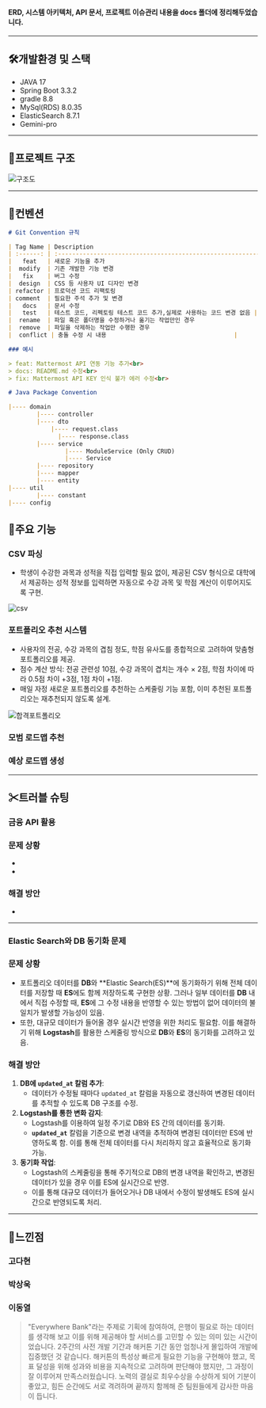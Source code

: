 #### ERD, 시스템 아키텍처, API 문서, 프로젝트 이슈관리 내용을 docs 폴더에 정리해두었습니다.

---

## **🛠개발환경 및 스택**

- JAVA 17
- Spring Boot 3.3.2
- gradle 8.8
- MySql(RDS) 8.0.35
- ElasticSearch 8.7.1
- Gemini-pro

---

## **📄프로젝트 구조**

![구조도](https://github.com/user-attachments/assets/419aa979-48b3-4e02-9165-4ca80f839260)

---

## **📕컨벤션**
```markdown
# Git Convention 규칙

| Tag Name | Description                                                           |
| :------: | :-------------------------------------------------------------------- |
|   feat   | 새로운 기능을 추가                                                    |
|  modify  | 기존 개발한 기능 변경                                                 |
|   fix    | 버그 수정                                                             |
|  design  | CSS 등 사용자 UI 디자인 변경                                          |
| refactor | 프로덕션 코드 리팩토링                                                |
| comment  | 필요한 주석 추가 및 변경                                              |
|   docs   | 문서 수정                                                             |
|   test   | 테스트 코드, 리펙토링 테스트 코드 추가,실제로 사용하는 코드 변경 없음 |
|  rename  | 파일 혹은 폴더명을 수정하거나 옮기는 작업만인 경우                    |
|  remove  | 파일을 삭제하는 작업만 수행한 경우                                    |
|  conflict | 충돌 수정 시 내용                                    |

### 예시

> feat: Mattermost API 연동 기능 추가<br>
> docs: README.md 수정<br>
> fix: Mattermost API KEY 인식 불가 에러 수정<br>

# Java Package Convention

|---- domain
		|---- controller
		|---- dto
		    |---- request.class
			  |---- response.class
		|---- service
				|---- ModuleService (Only CRUD)
				|---- Service
		|---- repository
		|---- mapper
		|---- entity
|---- util
		|---- constant
|---- config
```

## **📌주요 기능**

### CSV 파싱

- 학생이 수강한 과목과 성적을 직접 입력할 필요 없이, 제공된 CSV 형식으로 대학에서 제공하는 성적 정보를 입력하면 자동으로 수강 과목 및 학점 계산이 이루어지도록 구현.

![csv](https://github.com/user-attachments/assets/ba5f991c-99c8-4693-8b25-70a09ee00098)


### 포트폴리오 추천 시스템

- 사용자의 전공, 수강 과목의 겹침 정도, 학점 유사도를 종합적으로 고려하여 맞춤형 포트폴리오를 제공.
- 점수 계산 방식: 전공 관련성 10점, 수강 과목이 겹치는 개수 × 2점, 학점 차이에 따라 0.5점 차이 +3점, 1점 차이 +1점.
- 매일 자정 새로운 포트폴리오를 추천하는 스케줄링 기능 포함, 이미 추천된 포트폴리오는 재추천되지 않도록 설계.

![합격포트폴리오](https://github.com/user-attachments/assets/8bf647d0-7318-48fa-a241-5b288dd5a598)

### 모범 로드맵 추천

<GIF>

### 예상 로드맵 생성

<GIF>

---

## **✂트러블 슈팅**

### 금융 API 활용

### 문제 상황

- 
- 

### 해결 방안

- 

---

### Elastic Search와 DB 동기화 문제

### 문제 상황

- 포트폴리오 데이터를 **DB**와 **Elastic Search(ES)**에 동기화하기 위해 전체 데이터를 저장할 때 **ES**에도 함께 저장하도록 구현한 상황. 그러나 일부 데이터를 **DB** 내에서 직접 수정할 때, **ES**에 그 수정 내용을 반영할 수 있는 방법이 없어 데이터의 불일치가 발생할 가능성이 있음.
- 또한, 대규모 데이터가 들어올 경우 실시간 반영을 위한 처리도 필요함. 이를 해결하기 위해 **Logstash**를 활용한 스케줄링 방식으로 **DB**와 **ES**의 동기화를 고려하고 있음.

### 해결 방안

1. **DB에 `updated_at` 칼럼 추가**:
    - 데이터가 수정될 때마다 `updated_at` 칼럼을 자동으로 갱신하여 변경된 데이터를 추적할 수 있도록 DB 구조를 수정.
2. **Logstash를 통한 변화 감지**:
    - Logstash를 이용하여 일정 주기로 DB와 ES 간의 데이터를 동기화.
    - **`updated_at`** 칼럼을 기준으로 변경 내역을 추적하여 변경된 데이터만 ES에 반영하도록 함. 이를 통해 전체 데이터를 다시 처리하지 않고 효율적으로 동기화 가능.
3. **동기화 작업**:
    - Logstash의 스케줄링을 통해 주기적으로 DB의 변경 내역을 확인하고, 변경된 데이터가 있을 경우 이를 ES에 실시간으로 반영.
    - 이를 통해 대규모 데이터가 들어오거나 DB 내에서 수정이 발생해도 ES에 실시간으로 반영되도록 처리.

---

## **📝느낀점**

### 고다현

> 
> 

### 박상욱

> 
> 

### 이동열

> "Everywhere Bank"라는 주제로 기획에 참여하여, 은행이 필요로 하는 데이터를 생각해 보고 이를 위해 제공해야 할 서비스를 고민할 수 있는 의미 있는 시간이었습니다. 2주간의 사전 개발 기간과 해커톤 기간 동안 엄청나게 몰입하여 개발에 집중했던 것 같습니다. 해커톤의 특성상 빠르게 필요한 기능을 구현해야 했고, 목표 달성을 위해 성과와 비용을 지속적으로 고려하며 판단해야 했지만, 그 과정이 잘 이루어져 만족스러웠습니다. 노력의 결실로 최우수상을 수상하게 되어 기분이 좋았고, 힘든 순간에도 서로 격려하며 끝까지 함께해 준 팀원들에게 감사한 마음이 듭니다.
>

